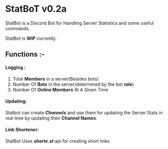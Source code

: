 # StatBoT  v0.2a
StatBot is a Discord Bot for Handling Server Statistics and some useful commands.

StatBot is **WIP** currently.

## Functions :-

#### Logging :
1. Total **Members** in a server(Besides bots)
2. Number Of **Bots** in the server(determined by the bot **role**) 
3. Number Of **Online Members** At A Given Time

#### Updating:
Statbot can create ***Channels*** and use them for updating the Server Stats in real time by updating their **Channel Names**.

#### Link Shortener:
StatBot Uses ***shorte.st*** api for creating short links



